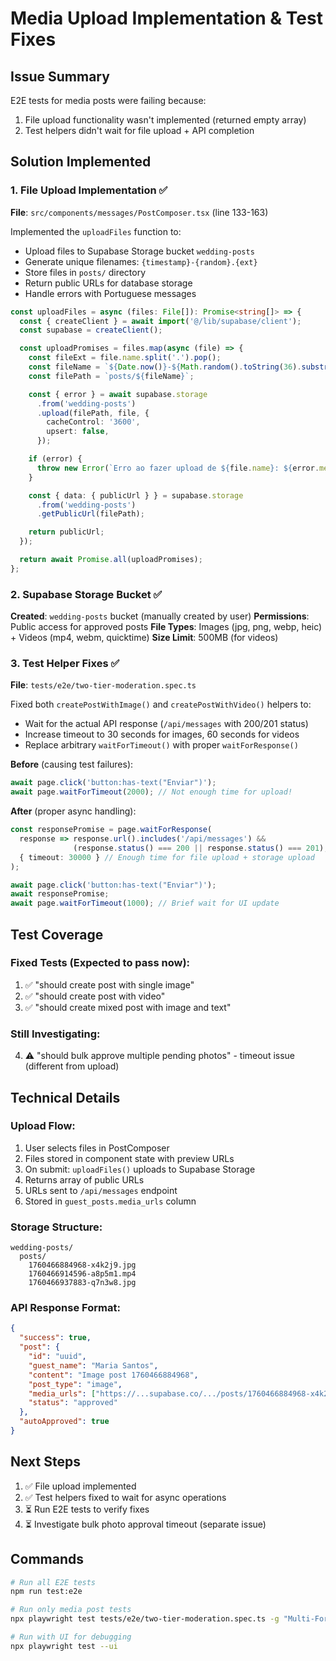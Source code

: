 # Media Upload Implementation & Test Fixes

## Issue Summary
E2E tests for media posts were failing because:
1. File upload functionality wasn't implemented (returned empty array)
2. Test helpers didn't wait for file upload + API completion

## Solution Implemented

### 1. File Upload Implementation ✅

**File**: `src/components/messages/PostComposer.tsx` (line 133-163)

Implemented the `uploadFiles` function to:
- Upload files to Supabase Storage bucket `wedding-posts`
- Generate unique filenames: `{timestamp}-{random}.{ext}`
- Store files in `posts/` directory
- Return public URLs for database storage
- Handle errors with Portuguese messages

```typescript
const uploadFiles = async (files: File[]): Promise<string[]> => {
  const { createClient } = await import('@/lib/supabase/client');
  const supabase = createClient();

  const uploadPromises = files.map(async (file) => {
    const fileExt = file.name.split('.').pop();
    const fileName = `${Date.now()}-${Math.random().toString(36).substring(7)}.${fileExt}`;
    const filePath = `posts/${fileName}`;

    const { error } = await supabase.storage
      .from('wedding-posts')
      .upload(filePath, file, {
        cacheControl: '3600',
        upsert: false,
      });

    if (error) {
      throw new Error(`Erro ao fazer upload de ${file.name}: ${error.message}`);
    }

    const { data: { publicUrl } } = supabase.storage
      .from('wedding-posts')
      .getPublicUrl(filePath);

    return publicUrl;
  });

  return await Promise.all(uploadPromises);
};
```

### 2. Supabase Storage Bucket ✅

**Created**: `wedding-posts` bucket (manually created by user)
**Permissions**: Public access for approved posts
**File Types**: Images (jpg, png, webp, heic) + Videos (mp4, webm, quicktime)
**Size Limit**: 500MB (for videos)

### 3. Test Helper Fixes ✅

**File**: `tests/e2e/two-tier-moderation.spec.ts`

Fixed both `createPostWithImage()` and `createPostWithVideo()` helpers to:
- Wait for the actual API response (`/api/messages` with 200/201 status)
- Increase timeout to 30 seconds for images, 60 seconds for videos
- Replace arbitrary `waitForTimeout()` with proper `waitForResponse()`

**Before** (causing test failures):
```typescript
await page.click('button:has-text("Enviar")');
await page.waitForTimeout(2000); // Not enough time for upload!
```

**After** (proper async handling):
```typescript
const responsePromise = page.waitForResponse(
  response => response.url().includes('/api/messages') &&
              (response.status() === 200 || response.status() === 201),
  { timeout: 30000 } // Enough time for file upload + storage upload
);

await page.click('button:has-text("Enviar")');
await responsePromise;
await page.waitForTimeout(1000); // Brief wait for UI update
```

## Test Coverage

### Fixed Tests (Expected to pass now):
1. ✅ "should create post with single image"
2. ✅ "should create post with video"
3. ✅ "should create mixed post with image and text"

### Still Investigating:
4. ⚠️ "should bulk approve multiple pending photos" - timeout issue (different from upload)

## Technical Details

### Upload Flow:
1. User selects files in PostComposer
2. Files stored in component state with preview URLs
3. On submit: `uploadFiles()` uploads to Supabase Storage
4. Returns array of public URLs
5. URLs sent to `/api/messages` endpoint
6. Stored in `guest_posts.media_urls` column

### Storage Structure:
```
wedding-posts/
  posts/
    1760466884968-x4k2j9.jpg
    1760466914596-a8p5m1.mp4
    1760466937883-q7n3w8.jpg
```

### API Response Format:
```json
{
  "success": true,
  "post": {
    "id": "uuid",
    "guest_name": "Maria Santos",
    "content": "Image post 1760466884968",
    "post_type": "image",
    "media_urls": ["https://...supabase.co/.../posts/1760466884968-x4k2j9.jpg"],
    "status": "approved"
  },
  "autoApproved": true
}
```

## Next Steps

1. ✅ File upload implemented
2. ✅ Test helpers fixed to wait for async operations
3. ⏳ Run E2E tests to verify fixes
4. ⏳ Investigate bulk photo approval timeout (separate issue)

## Commands

```bash
# Run all E2E tests
npm run test:e2e

# Run only media post tests
npx playwright test tests/e2e/two-tier-moderation.spec.ts -g "Multi-Format Post Creation"

# Run with UI for debugging
npx playwright test --ui
```
